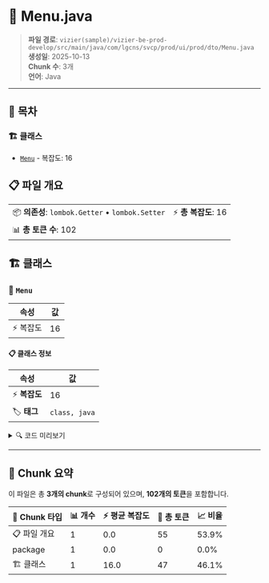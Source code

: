 # 📄 Menu.java

> **파일 경로**: `vizier(sample)/vizier-be-prod-develop/src/main/java/com/lgcns/svcp/prod/ui/prod/dto/Menu.java`  
> **생성일**: 2025-10-13  
> **Chunk 수**: 3개  
> **언어**: Java
---

## 📑 목차

### 🏗️ 클래스
- [`Menu`](#class-menu) - 복잡도: 16

## 📋 파일 개요

| | |
|--|--|
| 📦 **의존성**: `lombok.Getter` • `lombok.Setter` | ⚡ **총 복잡도**: 16 |
| 📊 **총 토큰 수**: 102 |  |



## 🏗️ 클래스

### <a id="class-menu"></a>🎯 `Menu`

| 속성 | 값 |
|------|----|
| ⚡ 복잡도 | 16 |



#### 📋 클래스 정보

| 속성 | 값 |
|------|----|
| ⚡ **복잡도** | 16 || 📍 **라인 범위** | 8-8 |
| 🏷️ **태그** | `class, java` |

<details>
<summary>🔍 코드 미리보기</summary>

```java
public class Menu {
	private Integer menuId;
	private String menuNm;
	private Integer hposMenuId;
	private Integer menuLv;
	private Integer sortNo;
	private String useYn;
	private String pagePath;
	private String menuIconPath;
	private String valdStrtDtm;
	private String valdEndDtm;
	private String rgstUsr;
	private String rgstDtm;
	private String updUsr;
	private String updDtm;
}...
```

**Chunk 정보**
- 🆔 **ID**: `b49a3bf41dda`
- 📍 **라인**: 8-8
- 📊 **토큰**: 47
- 🏷️ **태그**: `class, java`

</details>

---





## 🧩 Chunk 요약

이 파일은 총 **3개의 chunk**로 구성되어 있으며, **102개의 토큰**을 포함합니다.

| 🧩 Chunk 타입 | 📊 개수 | ⚡ 평균 복잡도 | 📝 총 토큰 | 📈 비율 |
|---------------|--------|-------------|----------|--------|
| 📋 파일 개요 | 1 | 0.0 | 55 | 53.9% |
| package | 1 | 0.0 | 0 | 0.0% |
| 🏗️ 클래스 | 1 | 16.0 | 47 | 46.1% |

